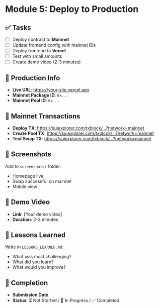 # Module 5: Deploy to Production

## ✅ Tasks

- [ ] Deploy contract to **Mainnet**
- [ ] Update frontend config with mainnet IDs
- [ ] Deploy frontend to **Vercel**
- [ ] Test with small amounts
- [ ] Create demo video (2-3 minutes)

## 🚀 Production Info

- **Live URL**: https://your-site.vercel.app
- **Mainnet Package ID**: `0x...`
- **Mainnet Pool ID**: `0x...`

## 🔗 Mainnet Transactions

- **Deploy TX**: https://suiexplorer.com/txblock/...?network=mainnet
- **Create Pool TX**: https://suiexplorer.com/txblock/...?network=mainnet
- **Test Swap TX**: https://suiexplorer.com/txblock/...?network=mainnet

## 📸 Screenshots

Add to `screenshots/` folder:
- Homepage live
- Swap successful on mainnet
- Mobile view

## 🎥 Demo Video

- **Link**: [Your demo video]
- **Duration**: 2-3 minutes

## 📝 Lessons Learned

Write in `LESSONS_LEARNED.md`:
- What was most challenging?
- What did you learn?
- What would you improve?

## 📅 Completion

- **Submission Date**: 
- **Status**: ⏳ Not Started / 🚧 In Progress / ✅ Completed

